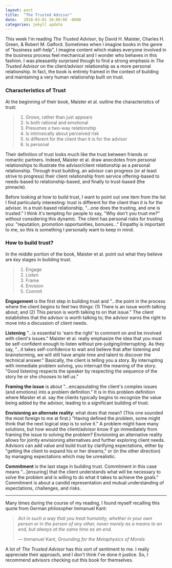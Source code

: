 ```yaml
---
layout: post
title:  "The Trusted Advisor"
date:   2018-03-01 10:00:00 -0600
categories: jekyll update
---
```


This week I'm reading *The Trusted Advisor*, by David H. Maister, Charles H. Green, & Robert M. Galford. Sometimes when I imagine books in the genre of "business self-help", I imagine content which makes everyone involved in the business process feel mechanical and I wonder who behaves in this fashion. I was pleasantly surprised though to find a strong emphasis in *The Trusted Advisor* on the client/advisor relationship as a more personal relationship. In fact, the book is entirely framed in the context of building and maintaining a very human relationship built on trust.

### Characteristics of Trust

At the beginning of their book, Maister et al. outline the characteristics of trust:


> 1. Grows, rather than just appears
> 2. Is both rational and emotional
> 3. Presumes a two-way relationship
> 4. Is intrinsically about perceived risk
> 5. Is different for the client than it is for the advisor
> 6. Is personal


Their definition of trust looks much like the trust between friends or romantic partners. Indeed, Maister et al. draw anecdotes from personal relationships to illustrate the advisor/client relationship as a personal relationship. Through trust building, an advisor can progress (or at least strive to progress) their client relationship from service offering-based to needs-based to relationship-based, and finally to trust-based (the pinnacle).

Before looking at how to build trust, I want to point out one item from the list I find particularly interesting: trust is different for the client than it is for the advisor. In a trust-based relationship, "...one does the trusting, and one is trusted." I think it's tempting for people to say, "Why don't you trust me?" without considering this dynamic. The client has personal risks for trusting you: "reputation, promotion opportunities, bonuses..." Empathy is important to me, so this is something I personally want to keep in mind.

### How to build trust?

In the middle portion of the book, Maister et al. point out what they believe are *key* stages in building trust.
    
    
> 1. Engage
> 2. Listen
> 3. Frame
> 4. Envision
> 5. Commit
    
    
**Engagement** is the first step in building trust and "...the point in the process where the client begins to feel two things: (1) There is an issue worth talking about; and (2) This person is worth talking to on that issue." The client establishes that the advisor is worth talking to; the advisor earns the right to move into a discussion of client needs.

**Listening** "...is essential to 'earn the right' to comment on and be involved with client's issues." Maister et al. really emphasize the idea that you must be self-confident enough to listen without pre-judging/interrupting. As they say, "...it takes self-confidence to wait and believe that after listening and brainstorming, we will still have ample time and talent to discover the technical answer." Basically, the client is telling you a story. By interrupting with immediate problem solving, you interrupt the meaning of the story.  "Good listening respects the speaker by respecting the sequence of the story he or she chooses to tell us."

**Framing the issue** is about "...encapsulating the client's complex issues (and emotions) into a problem definition." It is in this problem definition where Maister et al. say the clients typically begins to recognize the value being added by the advisor, leading to a significant building of trust.

**Envisioning an alternate reality**: what does that mean? (This one sounded the most foreign to me at first.) "Having defined the problem, some might think that the next logical step is to solve it." A problem might have many solutions, but how would the client/advisor know if go immediately from framing the issue to solving the problem? Envisioning an alternative reality allows for jointly envisioning alternatives and further exploring client needs. Advisors can add value and build trust by clarifying expectations, either by "getting the client to expand his or her dreams," or (in the other direction) by managing expectations which may be unrealistic.

**Commitment** is the last stage in building trust. Commitment in this case means "...[ensuring] that the client understands what will be necessary to solve the problem and is willing to do what it takes to achieve the goals." Commitment is about a candid representation and mutual understanding of expectations, challenges, and risks.
   
        
---
     
        
Many times during the course of my reading, I found myself recalling this quote from German philosopher Immanuel Kant:
    
    
> *Act in such a way that you treat humanity, whether in your own person or in the person of any other, never merely as a means to an end, but always at the same time as an end.*  
>  
> — Immanuel Kant, *Grounding for the Metaphysics of Morals*
    
    
A lot of *The Trusted Advisor* has this sort of sentiment to me.  I really appreciate their approach, and I don't think I've done it justice. So, I recommend advisors checking out this book for themselves.
